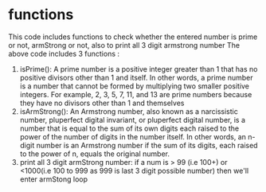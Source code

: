 # functions
This code includes functions to check whether the entered number is prime  or not, armStrong or not, also to print all 3 digit armstrong number
The above code includes 3 functions :
1. isPrime():
   A prime number is a positive integer greater than 1 that has no positive divisors other than 1 and itself. In other words, a prime number is a number that cannot be formed by multiplying two smaller positive integers. For example, 2, 3, 5, 7, 11, and 13 are prime numbers because they have no divisors other than 1 and themselves
2. isArmStrong():
   An Armstrong number, also known as a narcissistic number, pluperfect digital invariant, or pluperfect digital number, is a number that is equal to the sum of its own digits each raised to the power of the number of digits in the number itself. In other words, an n-digit number is an Armstrong number if the sum of its digits, each raised to the power of n, equals the original number.
3. print all 3 digit armStrong number:
   if a num is > 99 (i.e 100+) or <1000(i.e 100 to 999 as 999 is last 3 digit possible number) then we'll enter armStong loop
